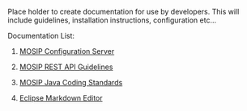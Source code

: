 Place holder to create documentation for use by developers. This will include guidelines, installation instructions, configuration etc...

Documentation List:
1. [MOSIP Configuration Server](https://github.com/mosip/mosip/wiki/MOSIP-Configuration-Server)

2. [MOSIP REST API Guidelines](https://github.com/mosip/mosip/wiki/MOSIP-REST-API-guidelines)

3. [MOSIP Java Coding Standards](https://github.com/mosip/mosip/wiki/MOSIP-Java-coding-standards)

4. [Eclipse Markdown Editor](https://github.com/mosip/mosip/wiki/Eclipse-Markdown-Editor)
